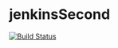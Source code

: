 # jenkinsSecond

[![Build Status](http://ec2-44-222-35-199.compute-1.amazonaws.com/buildStatus/icon?job=challangePiplineSecond)](http://ec2-44-222-35-199.compute-1.amazonaws.com/job/challangePiplineSecond/)

